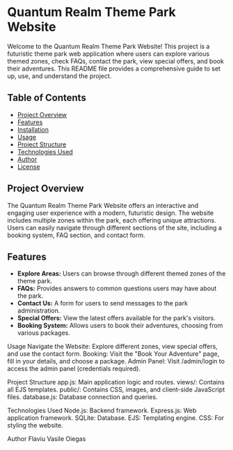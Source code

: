 # Quantum Realm Theme Park Website

Welcome to the Quantum Realm Theme Park Website! This project is a futuristic theme park web application where users can explore various themed zones, check FAQs, contact the park, view special offers, and book their adventures. This README file provides a comprehensive guide to set up, use, and understand the project.

## Table of Contents

- [Project Overview](#project-overview)
- [Features](#features)
- [Installation](#installation)
- [Usage](#usage)
- [Project Structure](#project-structure)
- [Technologies Used](#technologies-used)
- [Author](#author)
- [License](#license)

## Project Overview

The Quantum Realm Theme Park Website offers an interactive and engaging user experience with a modern, futuristic design. The website includes multiple zones within the park, each offering unique attractions. Users can easily navigate through different sections of the site, including a booking system, FAQ section, and contact form.

## Features

- **Explore Areas:** Users can browse through different themed zones of the theme park.
- **FAQs:** Provides answers to common questions users may have about the park.
- **Contact Us:** A form for users to send messages to the park administration.
- **Special Offers:** View the latest offers available for the park's visitors.
- **Booking System:** Allows users to book their adventures, choosing from various packages.

Usage
Navigate the Website: Explore different zones, view special offers, and use the contact form.
Booking: Visit the "Book Your Adventure" page, fill in your details, and choose a package.
Admin Panel: Visit /admin/login to access the admin panel (credentials required). 

Project Structure
app.js: Main application logic and routes.
views/: Contains all EJS templates.
public/: Contains CSS, images, and client-side JavaScript files.
database.js: Database connection and queries.

Technologies Used
Node.js: Backend framework.
Express.js: Web application framework.
SQLite: Database.
EJS: Templating engine.
CSS: For styling the website.


Author
Flaviu Vasile Oiegas
